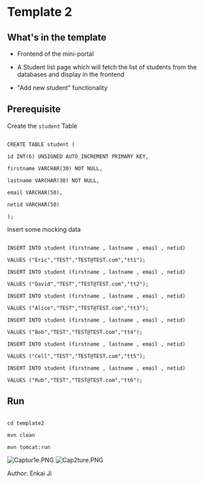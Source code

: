 ﻿
# Template 2

## What's in the template

- Frontend of the mini-portal

- A Student list page which will fetch the list of students from the databases and display in the frontend

- "Add new student" functionality

## Prerequisite

Create the `student` Table

```

CREATE TABLE student (

id INT(6) UNSIGNED AUTO_INCREMENT PRIMARY KEY,

firstname VARCHAR(30) NOT NULL,

lastname VARCHAR(30) NOT NULL,

email VARCHAR(50),

netid VARCHAR(50)

);

```

Insert some mocking data

```

INSERT INTO student (firstname , lastname , email , netid)

VALUES ("Eric","TEST","TEST@TEST.com","tt1");

INSERT INTO student (firstname , lastname , email , netid)

VALUES ("David","TEST","TEST@TEST.com","tt2");

INSERT INTO student (firstname , lastname , email , netid)

VALUES ("Alice","TEST","TEST@TEST.com","tt3");

INSERT INTO student (firstname , lastname , email , netid)

VALUES ("Bob","TEST","TEST@TEST.com","tt4");

INSERT INTO student (firstname , lastname , email , netid)

VALUES ("Cell","TEST","TEST@TEST.com","tt5");

INSERT INTO student (firstname , lastname , email , netid)

VALUES ("Rub","TEST","TEST@TEST.com","tt6");

```

## Run

```

cd template2

mvn clean

mvn tomcat:run

```
![Captur1e.PNG](https://i.loli.net/2020/01/29/7gbnpDmu43RTeh6.png)
![Cap2ture.PNG](https://i.loli.net/2020/01/29/3bIiqW5HvdcwnTD.png)

Author: Enkai Ji
